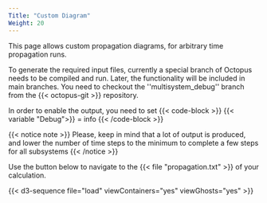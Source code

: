 ```yaml
---
Title: "Custom Diagram"
Weight: 20
---
```


This page allows custom propagation diagrams, for arbitrary time propagation runs.

To generate the required input files, currently a special branch of Octopus needs to be compiled and run. Later, the functionality will be included in main branches.
You need to checkout the ''multisystem_debug'' branch from the {{< octopus-git >}} repository.

In order to enable the output, you need to set
{{< code-block >}}
{{< variable "Debug">}} = info
{{< /code-block >}}

{{< notice note >}}
Please, keep in mind that a lot of output is produced, and lower the number of time steps to the minimum to complete a few steps for all subsystems
{{< /notice >}}

Use the button below to navigate to the {{< file "propagation.txt" >}} of your calculation.

{{< d3-sequence file="load"  viewContainers="yes" viewGhosts="yes" >}}
